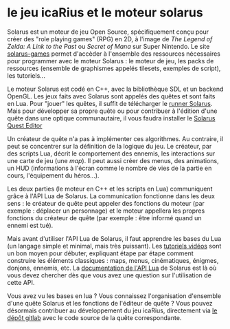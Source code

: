 # le jeu icaRius et le moteur solarus

Solarus est un moteur de jeu Open Source, spécifiquement conçu pour créer des "role playing games" \(RPG\) en 2D, à l'image de _The Legend of Zelda: A Link to the Past_ ou _Secret of Mana_ sur Super Nintendo. Le site [solarus-games](https://www.solarus-games.org/) permet d'accèder à l'ensemble des ressources nécessaires pour programmer avec le moteur Solarus : le moteur de jeu, les packs de ressources \(ensemble de graphismes appelés tilesets, exemples de script\), les tutoriels...

Le moteur Solarus est codé en C++, avec la bibliothèque SDL et un backend OpenGL. Les jeux faits avec Solarus sont appelés des quêtes et sont faits en Lua. Pour "jouer" les quêtes, il suffit de télécharger le [runner Solarus](https://www.solarus-games.org/fr/solarus/download). Mais pour développer sa propre quête ou pour contribuer à l'édition d'une quête dans une optique communautaire, il vous faudra installer le [Solarus Quest Editor](https://www.solarus-games.org/fr/solarus/download)

Un créateur de quête n'a pas à implémenter ces algorithmes. Au contraire, il peut se concentrer sur la définition de la logique du jeu. Le créateur, par des scripts Lua, décrit le comportement des ennemis, les interactions sur une carte de jeu \(une _map_\). Il peut aussi créer des menus, des animations, un HUD \(informations à l'écran comme le nombre de vies de la partie en cours, l'équipement du héros...\).

Les deux parties \(le moteur en C++ et les scripts en Lua\) communiquent grâce à l'API Lua de Solarus. La communication fonctionne dans les deux sens : le créateur de quête peut appeler des fonctions du moteur \(par exemple : déplacer un personnage\) et le moteur appellera les propres fonctions du créateur de quête \(par exemple : être informé quand un ennemi est tué\).

Mais avant d'utiliser l'API Lua de Solarus, il faut apprendre les bases du Lua \(un langage simple et minimal, mais très puissant\). Les [tutoriels vidéos](https://www.solarus-games.org/fr/development/tutorials/solarus-video-tutorial) sont un bon moyen pour débuter, expliquant étape par étape comment construire les éléments classiques : maps, menus, cinématiques, énigmes, donjons, ennemis, etc. La [documentation de l'API Lua](https://www.solarus-games.org/doc/latest/) de Solarus est là où vous devez chercher dès que vous avez une question sur l'utilisation de cette API.

Vous avez vu les bases en lua ? Vous connaissez l'organisation d'ensemble d'une quête Solarus et les fonctions de l'éditeur de quête ? Vous pouvez désormais contribuer au développement du jeu icaRius, directement via [le dépôt gitlab](https://git.lab.sspcloud.fr/funcamp-r/funcamp-r-icarius) avec le code source de la quête correspondante.

